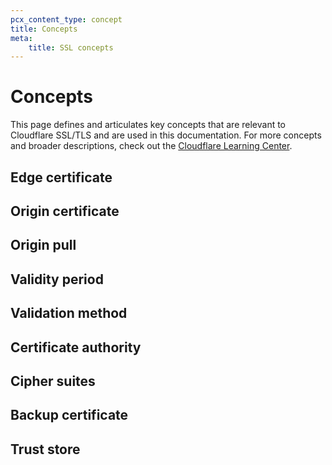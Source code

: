 ```yaml
---
pcx_content_type: concept
title: Concepts
meta: 
    title: SSL concepts 
---
```


# Concepts

This page defines and articulates key concepts that are relevant to Cloudflare SSL/TLS and are used in this documentation. For more concepts and broader descriptions, check out the [Cloudflare Learning Center](https://www.cloudflare.com/learning/ssl/what-is-ssl/).

## Edge certificate

## Origin certificate

## Origin pull

## Validity period

## Validation method

## Certificate authority

## Cipher suites

## Backup certificate

## Trust store

